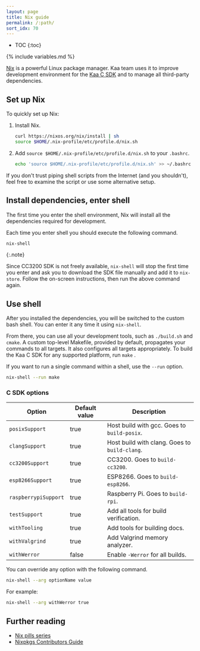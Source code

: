 ```yaml
---
layout: page
title: Nix guide
permalink: /:path/
sort_idx: 70
---
```


* TOC
{:toc}

{% include variables.md %}

[Nix](http://nixos.org/nix/) is a powerful Linux package manager.
Kaa team uses it to improve development environment for the [Kaa C SDK]({{root_url}}Programming-guide/Using-Kaa-endpoint-SDKs/C/) and to manage all third-party dependencies.

## Set up Nix

To quickly set up Nix:

1. Install Nix.

   ```sh
   curl https://nixos.org/nix/install | sh
   source $HOME/.nix-profile/etc/profile.d/nix.sh
   ```
2. Add `source $HOME/.nix-profile/etc/profile.d/nix.sh` to your `.bashrc`.

   ```sh
   echo 'source $HOME/.nix-profile/etc/profile.d/nix.sh' >> ~/.bashrc
   ```

If you don't trust piping shell scripts from the Internet (and you shouldn't), feel free to examine the script or use some alternative setup.

## Install dependencies, enter shell

The first time you enter the shell environment, Nix will install all the dependencies required for development.

Each time you enter shell you should execute the following command.

```sh
nix-shell
```
{:.note}

Since CC3200 SDK is not freely available, `nix-shell` will stop the first time you enter and ask you to download the SDK file manually and add it to `nix-store`.
Follow the on-screen instructions, then run the above command again.

## Use shell
After you installed the dependencies, you will be switched to the custom bash shell.
You can enter it any time it using `nix-shell`.

From there, you can use all your development tools, such as `./build.sh` and `cmake`.
A custom top-level Makefile, provided by default, propagates your commands to all targets.
It also configures all targets appropriately.
To build the Kaa C SDK for any supported platform, run `make` .

If you want to run a single command within a shell, use the `--run` option.

```sh
nix-shell --run make
```

### C SDK options

| Option             | Default value | Description                                       |
|--------------------|---------------|-----------------------------------------------|
| `posixSupport`       | true          | Host build with gcc. Goes to `build-posix`.   |
| `clangSupport`       | true          | Host build with clang. Goes to `build-clang`. |
| `cc3200Support`      | true          | CC3200. Goes to `build-cc3200`.               |
| `esp8266Support`     | true          | ESP8266. Goes to `build-esp8266`.             |
| `raspberrypiSupport` | true          | Raspberry Pi. Goes to `build-rpi`.            |
| `testSupport`        | true          | Add all tools for build verification.         |
| `withTooling`        | true          | Add tools for building docs.                  |
| `withValgrind`       | true          | Add Valgrind memory analyzer.                 |
| `withWerror`         | false         | Enable `-Werror` for all builds.              |

You can override any option with the following command.

```sh
nix-shell --arg optionName value
```

For example:

```sh
nix-shell --arg withWerror true
```

## Further reading
- [Nix pills series](http://lethalman.blogspot.com/2014/07/nix-pill-1-why-you-should-give-it-try.html)
- [Nixpkgs Contributors Guide](https://nixos.org/nixpkgs/manual/)